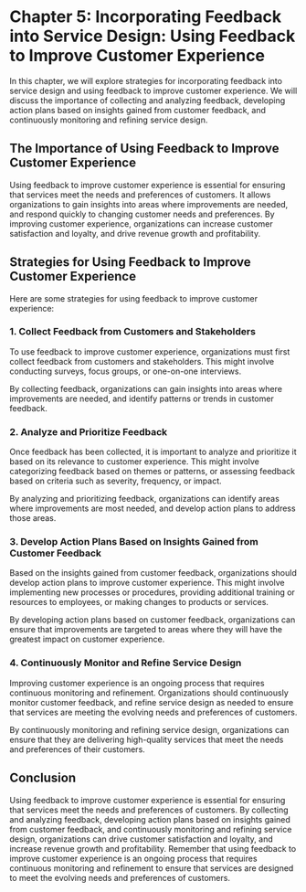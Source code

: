 Chapter 5: Incorporating Feedback into Service Design: Using Feedback to Improve Customer Experience
====================================================================================================

In this chapter, we will explore strategies for incorporating feedback into service design and using feedback to improve customer experience. We will discuss the importance of collecting and analyzing feedback, developing action plans based on insights gained from customer feedback, and continuously monitoring and refining service design.

The Importance of Using Feedback to Improve Customer Experience
---------------------------------------------------------------

Using feedback to improve customer experience is essential for ensuring that services meet the needs and preferences of customers. It allows organizations to gain insights into areas where improvements are needed, and respond quickly to changing customer needs and preferences. By improving customer experience, organizations can increase customer satisfaction and loyalty, and drive revenue growth and profitability.

Strategies for Using Feedback to Improve Customer Experience
------------------------------------------------------------

Here are some strategies for using feedback to improve customer experience:

### 1. Collect Feedback from Customers and Stakeholders

To use feedback to improve customer experience, organizations must first collect feedback from customers and stakeholders. This might involve conducting surveys, focus groups, or one-on-one interviews.

By collecting feedback, organizations can gain insights into areas where improvements are needed, and identify patterns or trends in customer feedback.

### 2. Analyze and Prioritize Feedback

Once feedback has been collected, it is important to analyze and prioritize it based on its relevance to customer experience. This might involve categorizing feedback based on themes or patterns, or assessing feedback based on criteria such as severity, frequency, or impact.

By analyzing and prioritizing feedback, organizations can identify areas where improvements are most needed, and develop action plans to address those areas.

### 3. Develop Action Plans Based on Insights Gained from Customer Feedback

Based on the insights gained from customer feedback, organizations should develop action plans to improve customer experience. This might involve implementing new processes or procedures, providing additional training or resources to employees, or making changes to products or services.

By developing action plans based on customer feedback, organizations can ensure that improvements are targeted to areas where they will have the greatest impact on customer experience.

### 4. Continuously Monitor and Refine Service Design

Improving customer experience is an ongoing process that requires continuous monitoring and refinement. Organizations should continuously monitor customer feedback, and refine service design as needed to ensure that services are meeting the evolving needs and preferences of customers.

By continuously monitoring and refining service design, organizations can ensure that they are delivering high-quality services that meet the needs and preferences of their customers.

Conclusion
----------

Using feedback to improve customer experience is essential for ensuring that services meet the needs and preferences of customers. By collecting and analyzing feedback, developing action plans based on insights gained from customer feedback, and continuously monitoring and refining service design, organizations can drive customer satisfaction and loyalty, and increase revenue growth and profitability. Remember that using feedback to improve customer experience is an ongoing process that requires continuous monitoring and refinement to ensure that services are designed to meet the evolving needs and preferences of customers.


